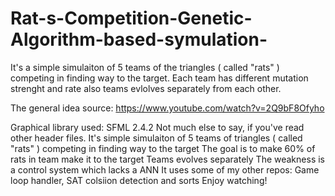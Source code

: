 # Rat-s-Competition-Genetic-Algorithm-based-symulation-
It's a simple simulaiton of 5 teams of the triangles ( called "rats" ) competing in finding way to the target. Each team has different mutation strenght and rate also teams evlolves separately from each other. 

The general idea source:
https://www.youtube.com/watch?v=2Q9bF8Ofyho

Graphical library used: SFML 2.4.2
Not much else to say, if you've read other header files.
It's simple simulaiton of 5 teams of triangles ( called "rats" ) competing in finding way to the target
The goal is to make 60% of rats in team make it to the target
Teams evolves separately
The weakness is a control system which lacks a ANN
It uses some of my other repos: Game loop handler, SAT colsiion detection and sorts
Enjoy watching!
